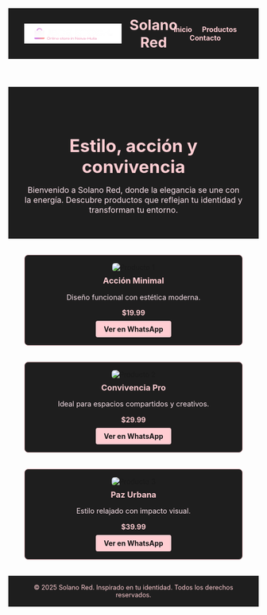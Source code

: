 <!DOCTYPE html>
<html lang="es">
<head>
  <meta charset="UTF-8">
  <meta name="viewport" content="width=device-width, initial-scale=1.0">
  <title>Solano Red</title>
  <style>
    :root {
      --bg-dark: #121212;
      --card-dark: #1E1E1E;
      --text-light: #FCE4EC;
      --accent-light: #FFCDD2;
      --accent-hover: #FFEBEE;
      --font-main: 'Segoe UI', sans-serif;
    }

    body {
      margin: 0;
      font-family: var(--font-main);
      background-color: var(--bg-dark);
      color: var(--text-light);
    }

    header {
      background-color: var(--card-dark);
      padding: 1rem 2rem;
      display: flex;
      justify-content: space-between;
      align-items: center;
      box-shadow: 0 2px 4px rgba(255, 255, 255, 0.05);
    }

    .logo-title {
      display: flex;
      align-items: center;
    }

    .logo-title img {
      height: 40px;
      margin-right: 1rem;
    }

    .logo-title h1 {
      margin: 0;
      font-size: 1.8rem;
      color: var(--accent-light);
    }

    nav a {
      color: var(--accent-light);
      text-decoration: none;
      margin-left: 1rem;
      font-weight: bold;
    }

    nav a:hover {
      color: var(--accent-hover);
    }

    .hero {
      padding: 3rem 2rem;
      text-align: center;
      background-color: var(--card-dark);
    }

    .hero h2 {
      font-size: 2.2rem;
      margin-bottom: 1rem;
      color: var(--accent-light);
    }

    .hero p {
      font-size: 1rem;
      max-width: 600px;
      margin: 0 auto;
      color: var(--text-light);
    }

    .products {
      display: grid;
      grid-template-columns: repeat(auto-fit, minmax(250px, 1fr));
      gap: 2rem;
      padding: 2rem;
    }

    .product-card {
      background-color: var(--card-dark);
      border: 1px solid var(--accent-light);
      border-radius: 8px;
      padding: 1rem;
      text-align: center;
      transition: transform 0.2s ease;
    }

    .product-card:hover {
      transform: scale(1.02);
      border-color: var(--accent-hover);
    }

    .product-card img {
      max-width: 100%;
      border-radius: 6px;
    }

    .product-card h3 {
      margin: 0.5rem 0;
      color: var(--accent-light);
    }

    .product-card p {
      font-size: 0.9rem;
      color: var(--text-light);
    }

    .price {
      font-weight: bold;
      color: var(--accent-light);
      margin-top: 0.5rem;
    }

    .whatsapp-btn {
      margin-top: 0.5rem;
      padding: 0.5rem 1rem;
      background-color: var(--accent-light);
      border: none;
      border-radius: 4px;
      color: var(--bg-dark);
      font-weight: bold;
      cursor: pointer;
      text-decoration: none;
      display: inline-block;
    }

    .whatsapp-btn:hover {
      background-color: var(--accent-hover);
    }

    footer {
      background-color: var(--card-dark);
      text-align: center;
      padding: 1rem;
      font-size: 0.8rem;
      color: var(--accent-light);
    }
  </style>
</head>
<body>

  <header>
    <div class="logo-title">
      <img src="logo.png" alt="Solano Red Logo">
      <h1>Solano Red</h1>
    </div>
    <nav>
      <a href="#">Inicio</a>
      <a href="#">Productos</a>
      <a href="#">Contacto</a>
    </nav>
  </header>

  <section class="hero">
    <h2>Estilo, acción y convivencia</h2>
    <p>Bienvenido a Solano Red, donde la elegancia se une con la energía. Descubre productos que reflejan tu identidad y transforman tu entorno.</p>
  </section>

  <section class="products">
    <div class="product-card">
      <img src="https://via.placeholder.com/250x150" alt="Producto 1">
      <h3>Acción Minimal</h3>
      <p>Diseño funcional con estética moderna.</p>
      <div class="price">$19.99</div>
      <a class="whatsapp-btn" href="https://wa.me/p/1234567890123456/573001234567" target="_blank">Ver en WhatsApp</a>
    </div>
    <div class="product-card">
      <img src="https://via.placeholder.com/250x150" alt="Producto 2">
      <h3>Convivencia Pro</h3>
      <p>Ideal para espacios compartidos y creativos.</p>
      <div class="price">$29.99</div>
      <a class="whatsapp-btn" href="https://wa.me/p/2345678901234567/573001234567" target="_blank">Ver en WhatsApp</a>
    </div>
    <div class="product-card">
      <img src="https://via.placeholder.com/250x150" alt="Producto 3">
      <h3>Paz Urbana</h3>
      <p>Estilo relajado con impacto visual.</p>
      <div class="price">$39.99</div>
      <a class="whatsapp-btn" href="https://wa.me/p/3456789012345678/573001234567" target="_blank">Ver en WhatsApp</a>
    </div>
  </section>

  <footer>
    &copy; 2025 Solano Red. Inspirado en tu identidad. Todos los derechos reservados.
  </footer>

</body>
</html>
